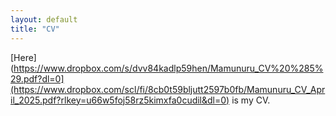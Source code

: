 ```yaml
---
layout: default
title: "CV"
---
```



[Here](https://www.dropbox.com/s/dvv84kadlp59hen/Mamunuru_CV%20%285%29.pdf?dl=0](https://www.dropbox.com/scl/fi/8cb0t59bljutt2597b0fb/Mamunuru_CV_April_2025.pdf?rlkey=u66w5foj58rz5kimxfa0cudil&dl=0) is my CV. 
